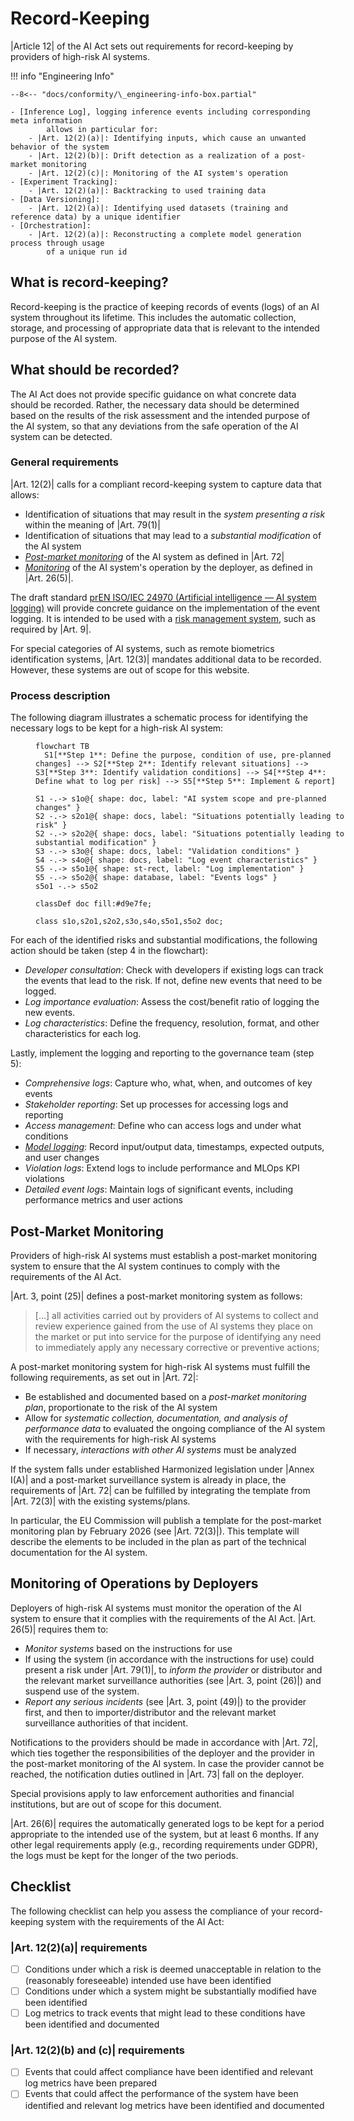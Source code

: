# Record-Keeping

|Article 12| of the AI Act sets out requirements for record-keeping by providers of high-risk AI systems.

!!! info "Engineering Info"

    --8<-- "docs/conformity/\_engineering-info-box.partial"

    - [Inference Log], logging inference events including corresponding meta information
            allows in particular for:
        - |Art. 12(2)(a)|: Identifying inputs, which cause an unwanted behavior of the system
        - |Art. 12(2)(b)|: Drift detection as a realization of a post-market monitoring
        - |Art. 12(2)(c)|: Monitoring of the AI system's operation
    - [Experiment Tracking]:
        - |Art. 12(2)(a)|: Backtracking to used training data
    - [Data Versioning]:
        - |Art. 12(2)(a)|: Identifying used datasets (training and reference data) by a unique identifier
    - [Orchestration]:
        - |Art. 12(2)(a)|: Reconstructing a complete model generation process through usage
            of a unique run id

## What is record-keeping?

Record-keeping is the practice of keeping records of events (logs) of an AI system throughout its lifetime.
This includes the automatic collection, storage, and processing of appropriate data that is relevant to the intended purpose of the AI system.

## What should be recorded?

The AI Act does not provide specific guidance on what concrete data should be recorded.
Rather, the necessary data should be determined based on the results of the risk assessment and the intended purpose of the AI system, so that any deviations from the safe operation of the AI system can be detected.

### General requirements

|Art. 12(2)| calls for a compliant record-keeping system to capture data that allows:

-   Identification of situations that may result in the _system presenting a risk_ within the meaning of |Art. 79(1)|
-   Identification of situations that may lead to a _substantial modification_ of the AI system
-   [_Post-market monitoring_](#post-market-monitoring) of the AI system as defined in |Art. 72|
-   [_Monitoring_](#monitoring-of-operations-by-deployers) of the AI system's operation by the deployer, as defined in |Art. 26(5)|.

The draft standard [prEN ISO/IEC 24970 (Artificial intelligence — AI system logging)](https://www.iso.org/standard/88723.html) will provide concrete guidance on the implementation of the event logging.
It is intended to be used with a [risk management system](risk-management-system.md), such as required by |Art. 9|.

For special categories of AI systems, such as remote biometrics identification systems, |Art. 12(3)| mandates additional data to be recorded.
However, these systems are out of scope for this website.

### Process description

The following diagram illustrates a schematic process for identifying the necessary logs to be kept for a high-risk AI system:

<figure style="width: 100%;">

```mermaid
flowchart TB
  S1[**Step 1**: Define the purpose, condition of use, pre-planned changes] --> S2[**Step 2**: Identify relevant situations] --> S3[**Step 3**: Identify validation conditions] --> S4[**Step 4**: Define what to log per risk] --> S5[**Step 5**: Implement & report]

S1 -.-> s1o@{ shape: doc, label: "AI system scope and pre-planned changes" }
S2 -.-> s2o1@{ shape: docs, label: "Situations potentially leading to risk" }
S2 -.-> s2o2@{ shape: docs, label: "Situations potentially leading to substantial modification" }
S3 -.-> s3o@{ shape: docs, label: "Validation conditions" }
S4 -.-> s4o@{ shape: docs, label: "Log event characteristics" }
S5 -.-> s5o1@{ shape: st-rect, label: "Log implementation" }
S5 -.-> s5o2@{ shape: database, label: "Events logs" }
s5o1 -.-> s5o2

classDef doc fill:#d9e7fe;

class s1o,s2o1,s2o2,s3o,s4o,s5o1,s5o2 doc;
```

</figure>

For each of the identified risks and substantial modifications, the following action should be taken (step 4 in the flowchart):

-   _Developer consultation_: Check with developers if existing logs can track the events that lead to the risk. If not, define new events that need to be logged.
-   _Log importance evaluation_: Assess the cost/benefit ratio of logging the new events.
-   _Log characteristics_: Define the frequency, resolution, format, and other characteristics for each log.

Lastly, implement the logging and reporting to the governance team (step 5):

-   _Comprehensive logs_: Capture who, what, when, and outcomes of key events
-   _Stakeholder reporting_: Set up processes for accessing logs and reporting
-   _Access management_: Define who can access logs and under what conditions
-   [_Model logging_](../engineering-practice/inference-log.md): Record input/output data, timestamps, expected outputs, and user changes
-   _Violation logs_: Extend logs to include performance and MLOps KPI violations
-   _Detailed event logs_: Maintain logs of significant events, including performance metrics and user actions

## Post-Market Monitoring

Providers of high-risk AI systems must establish a post-market monitoring system to ensure that the AI system continues to comply with the requirements of the AI Act.

|Art. 3, point (25)| defines a post-market monitoring system as follows:

> [...] all activities carried out by providers of AI systems to collect and review experience gained from the use of AI systems they place on the market or put into service for the purpose of identifying any need to immediately apply any necessary corrective or preventive actions;

A post-market monitoring system for high-risk AI systems must fulfill the following requirements, as set out in |Art. 72|:

-   Be established and documented based on a _post-market monitoring plan_, proportionate to the risk of the AI system
-   Allow for _systematic collection, documentation, and analysis of performance data_ to evaluated the ongoing compliance of the AI system with the requirements for high-risk AI systems
-   If necessary, _interactions with other AI systems_ must be analyzed

If the system falls under established Harmonized legislation under |Annex I(A)| and a post-market surveillance system is already in place, the requirements of |Art. 72| can be fulfilled by integrating the template from |Art. 72(3)| with the existing systems/plans.

In particular, the EU Commission will publish a template for the post-market monitoring plan by February 2026 (see |Art. 72(3)|).
This template will describe the elements to be included in the plan as part of the technical documentation for the AI system.

## Monitoring of Operations by Deployers

Deployers of high-risk AI systems must monitor the operation of the AI system to ensure that it complies with the requirements of the AI Act.
|Art. 26(5)| requires them to:

-   _Monitor systems_ based on the instructions for use
-   If using the system (in accordance with the instructions for use) could present a risk under |Art. 79(1)|, to _inform the provider_ or distributor and the relevant market surveillance authorities (see |Art. 3, point (26)|) and suspend use of the system.
-   _Report any serious incidents_ (see |Art. 3, point (49)|) to the provider first, and then to importer/distributor and the relevant market surveillance authorities of that incident.

Notifications to the providers should be made in accordance with |Art. 72|, which ties together the responsibilities of the deployer and the provider in the post-market monitoring of the AI system.
In case the provider cannot be reached, the notification duties outlined in |Art. 73| fall on the deployer.

Special provisions apply to law enforcement authorities and financial institutions, but are out of scope for this document.

|Art. 26(6)| requires the automatically generated logs to be kept for a period appropriate to the intended use of the system, but at least 6 months.
If any other legal requirements apply (e.g., recording requirements under GDPR), the logs must be kept for the longer of the two periods.

## Checklist

The following checklist can help you assess the compliance of your record-keeping system with the requirements of the AI Act:

### |Art. 12(2)(a)| requirements

-   [ ] Conditions under which a risk is deemed unacceptable in relation to the (reasonably foreseeable) intended use have been identified
-   [ ] Conditions under which a system might be substantially modified have been identified
-   [ ] Log metrics to track events that might lead to these conditions have been identified and documented

### |Art. 12(2)(b) and (c)| requirements

-   [ ] Events that could affect compliance have been identified and relevant log metrics have been prepared
-   [ ] Events that could affect the performance of the system have been identified and relevant log metrics have been identified and documented

<!-- Reference Links -->

[Inference Log]: ../engineering-practice/inference-log.md
[Data Versioning]: ../engineering-practice/data-governance/data-versioning.md
[Orchestration]: ../engineering-practice/orchestration.md
[Experiment Tracking]: ../engineering-practice/experiment-tracking.md
[Model Monitoring]: ../engineering-practice/model-monitoring.md
